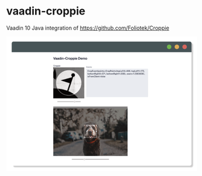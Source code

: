# vaadin-croppie

Vaadin 10 Java integration of https://github.com/Foliotek/Croppie

![screenshot](assets/screenshot.png)